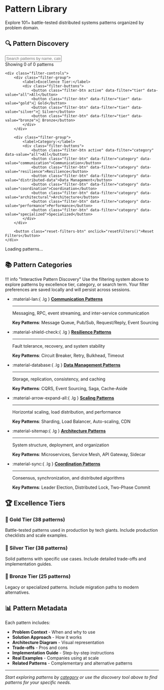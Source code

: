 # Pattern Library

Explore 101+ battle-tested distributed systems patterns organized by problem domain.

## 🔍 Pattern Discovery

<div class="pattern-filter-container">
    <div class="filter-header">
        <input type="text" id="pattern-search" placeholder="Search patterns by name, category, or description..." />
        <div class="pattern-count">
            Showing <span id="filtered-count">0</span> of <span id="total-count">0</span> patterns
        </div>
    </div>
    
    <div class="filter-controls">
        <div class="filter-group">
            <label>Excellence Tier:</label>
            <div class="filter-buttons">
                <button class="filter-btn active" data-filter="tier" data-value="all">All</button>
                <button class="filter-btn" data-filter="tier" data-value="gold">🥇 Gold</button>
                <button class="filter-btn" data-filter="tier" data-value="silver">🥈 Silver</button>
                <button class="filter-btn" data-filter="tier" data-value="bronze">🥉 Bronze</button>
            </div>
        </div>
        
        <div class="filter-group">
            <label>Category:</label>
            <div class="filter-buttons">
                <button class="filter-btn active" data-filter="category" data-value="all">All</button>
                <button class="filter-btn" data-filter="category" data-value="communication">Communication</button>
                <button class="filter-btn" data-filter="category" data-value="resilience">Resilience</button>
                <button class="filter-btn" data-filter="category" data-value="distributed-data">Data Management</button>
                <button class="filter-btn" data-filter="category" data-value="coordination">Coordination</button>
                <button class="filter-btn" data-filter="category" data-value="architectural">Architecture</button>
                <button class="filter-btn" data-filter="category" data-value="performance">Performance</button>
                <button class="filter-btn" data-filter="category" data-value="specialized">Specialized</button>
            </div>
        </div>
        
        <button class="reset-filters-btn" onclick="resetFilters()">Reset Filters</button>
    </div>
</div>

<div id="pattern-grid" class="pattern-grid">
    <!-- Patterns will be dynamically loaded here -->
    <div class="loading-spinner">Loading patterns...</div>
</div>

## 📚 Pattern Categories

!!! info "Interactive Pattern Discovery"
    Use the filtering system above to explore patterns by excellence tier, category, or search term. Your filter preferences are saved locally and will persist across sessions.

<div class="grid cards" markdown>

- :material-lan:{ .lg } **[Communication Patterns](communication/)**
    
    ---
    
    Messaging, RPC, event streaming, and inter-service communication
    
    **Key Patterns**: Message Queue, Pub/Sub, Request/Reply, Event Sourcing

- :material-shield-check:{ .lg } **[Resilience Patterns](resilience/)**
    
    ---
    
    Fault tolerance, recovery, and system stability
    
    **Key Patterns**: Circuit Breaker, Retry, Bulkhead, Timeout

- :material-database:{ .lg } **[Data Management Patterns](data-management/)**
    
    ---
    
    Storage, replication, consistency, and caching
    
    **Key Patterns**: CQRS, Event Sourcing, Saga, Cache-Aside

- :material-arrow-expand-all:{ .lg } **[Scaling Patterns](scaling/)**
    
    ---
    
    Horizontal scaling, load distribution, and performance
    
    **Key Patterns**: Sharding, Load Balancer, Auto-scaling, CDN

- :material-sitemap:{ .lg } **[Architecture Patterns](architecture/)**
    
    ---
    
    System structure, deployment, and organization
    
    **Key Patterns**: Microservices, Service Mesh, API Gateway, Sidecar

- :material-sync:{ .lg } **[Coordination Patterns](coordination/)**
    
    ---
    
    Consensus, synchronization, and distributed algorithms
    
    **Key Patterns**: Leader Election, Distributed Lock, Two-Phase Commit

</div>

## 🏆 Excellence Tiers

### 🥇 Gold Tier (38 patterns)
Battle-tested patterns used in production by tech giants. Include production checklists and scale examples.

### 🥈 Silver Tier (38 patterns)  
Solid patterns with specific use cases. Include detailed trade-offs and implementation guides.

### 🥉 Bronze Tier (25 patterns)
Legacy or specialized patterns. Include migration paths to modern alternatives.

## 📊 Pattern Metadata

Each pattern includes:
- **Problem Context** - When and why to use
- **Solution Approach** - How it works
- **Architecture Diagram** - Visual representation
- **Trade-offs** - Pros and cons
- **Implementation Guide** - Step-by-step instructions
- **Real Examples** - Companies using at scale
- **Related Patterns** - Complementary and alternative patterns

---

*Start exploring patterns by [category](communication/) or use the discovery tool above to find patterns for your specific needs.*